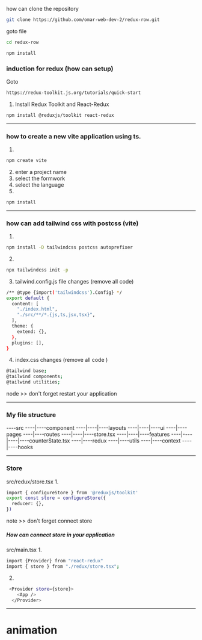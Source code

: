

how can clone the repository
```bash
git clone https://github.com/omar-web-dev-2/redux-row.git
```
goto file 
```bash
cd redux-row
```
```bash 
npm install
```
### induction for redux (how can setup)
Goto 
```bash 
https://redux-toolkit.js.org/tutorials/quick-start
```
1. Install Redux Toolkit and React-Redux
```bash 
npm install @reduxjs/toolkit react-redux
```



------------------------------------------------------------
### how to create a new vite application using ts.
1.
```bash 
npm create vite 
```
2. enter a project name 
3. select the formwork 
4. select the language
5. 
```bash 
npm install
```
----------------------------------------------------------------
### how can add tailwind css with postcss (vite)
1. 
```bash
npm install -D tailwindcss postcss autoprefixer
```
2. 
```bash 
npx tailwindcss init -p
``` 
3. tailwind.config.js file changes (remove all code)
```bash 
/** @type {import('tailwindcss').Config} */
export default {
  content: [
    "./index.html",
    "./src/**/*.{js,ts,jsx,tsx}",
  ],
  theme: {
    extend: {},
  },
  plugins: [],
}
``` 
4. index.css changes (remove all code )
```bash 
@tailwind base;
@tailwind components;
@tailwind utilities;
```
node >> don't forget restart your application

----------------------------------------------------------------
### My file structure
----src
----|----component
----|----|----layouts
----|----|----ui
----|----pages
----|----routes
----|----|----store.tsx
----|----|----features
----|----|----|----counterState.tsx
----|----redux
----|----utils
----|----context
----|----hooks

----------------------------------------------------------------
### Store 
src/redux/store.tsx 
1.  
```bash
import { configureStore } from '@reduxjs/toolkit'
export const store = configureStore({
  reducer: {},
})
```
note >> don't forget connect store
##### How can connect store in your application
src/main.tsx
1. 
```bash 
import {Provider} from "react-redux"
import { store } from "./redux/store.tsx";
```
2. 
```bash 
 <Provider store={store}>
    <App />
  </Provider>
```
----------------------------------------------------------------
# animation
